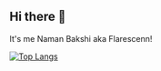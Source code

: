 ## Hi there 👋
It's me Naman Bakshi aka Flarescenn! <br>



[![Top Langs](https://better-readme-stats-ruberald8800-b77rzyn5.leapcell.dev/stats?username=flarescenn)](https://github.com/Ruberald/better-readme-stats)
<!--
**Flarescenn/Flarescenn** is a ✨ _special_ ✨ repository because its `README.md` (this file) appears on your GitHub profile.

Here are some ideas to get you started:

- 🔭 I’m currently working on ...
- 🌱 I’m currently learning ...
- 👯 I’m looking to collaborate on ...
- 🤔 I’m looking for help with ...
- 💬 Ask me about ...
- 📫 How to reach me: ...
- 😄 Pronouns: ...
- ⚡ Fun fact: ...
-->
